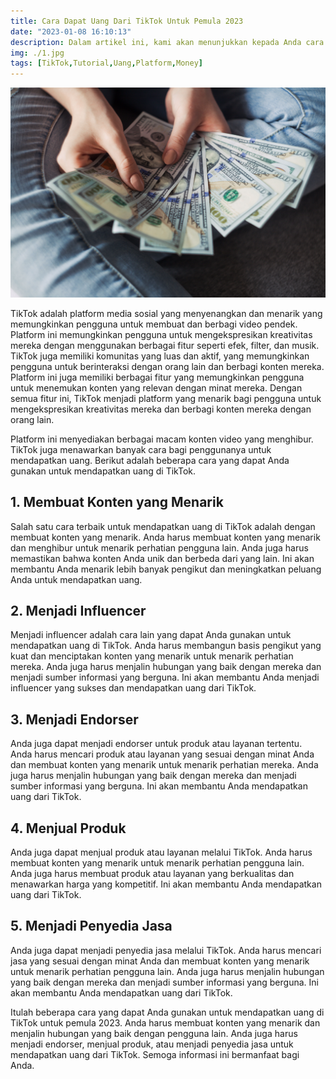 ```yaml
---
title: Cara Dapat Uang Dari TikTok Untuk Pemula 2023
date: "2023-01-08 16:10:13"
description: Dalam artikel ini, kami akan menunjukkan kepada Anda cara dapat uang dari TikTok untuk pemula. Kami akan menjelaskan beberapa cara yang dapat Anda gunakan untuk mendapatkan uang di TikTok.
img: ./1.jpg
tags: [TikTok,Tutorial,Uang,Platform,Money]
---
```


![Cara Dapat Uang Dari TikTok Untuk Pemula 2023](1.jpg)

TikTok adalah platform media sosial yang menyenangkan dan menarik yang memungkinkan pengguna untuk membuat dan berbagi video pendek. Platform ini memungkinkan pengguna untuk mengekspresikan kreativitas mereka dengan menggunakan berbagai fitur seperti efek, filter, dan musik. TikTok juga memiliki komunitas yang luas dan aktif, yang memungkinkan pengguna untuk berinteraksi dengan orang lain dan berbagi konten mereka. Platform ini juga memiliki berbagai fitur yang memungkinkan pengguna untuk menemukan konten yang relevan dengan minat mereka. Dengan semua fitur ini, TikTok menjadi platform yang menarik bagi pengguna untuk mengekspresikan kreativitas mereka dan berbagi konten mereka dengan orang lain.

Platform ini menyediakan berbagai macam konten video yang menghibur. TikTok juga menawarkan banyak cara bagi penggunanya untuk mendapatkan uang. Berikut adalah beberapa cara yang dapat Anda gunakan untuk mendapatkan uang di TikTok.

## 1. Membuat Konten yang Menarik

Salah satu cara terbaik untuk mendapatkan uang di TikTok adalah dengan membuat konten yang menarik. Anda harus membuat konten yang menarik dan menghibur untuk menarik perhatian pengguna lain. Anda juga harus memastikan bahwa konten Anda unik dan berbeda dari yang lain. Ini akan membantu Anda menarik lebih banyak pengikut dan meningkatkan peluang Anda untuk mendapatkan uang.

## 2. Menjadi Influencer

Menjadi influencer adalah cara lain yang dapat Anda gunakan untuk mendapatkan uang di TikTok. Anda harus membangun basis pengikut yang kuat dan menciptakan konten yang menarik untuk menarik perhatian mereka. Anda juga harus menjalin hubungan yang baik dengan mereka dan menjadi sumber informasi yang berguna. Ini akan membantu Anda menjadi influencer yang sukses dan mendapatkan uang dari TikTok.

## 3. Menjadi Endorser

Anda juga dapat menjadi endorser untuk produk atau layanan tertentu. Anda harus mencari produk atau layanan yang sesuai dengan minat Anda dan membuat konten yang menarik untuk menarik perhatian mereka. Anda juga harus menjalin hubungan yang baik dengan mereka dan menjadi sumber informasi yang berguna. Ini akan membantu Anda mendapatkan uang dari TikTok.

## 4. Menjual Produk

Anda juga dapat menjual produk atau layanan melalui TikTok. Anda harus membuat konten yang menarik untuk menarik perhatian pengguna lain. Anda juga harus membuat produk atau layanan yang berkualitas dan menawarkan harga yang kompetitif. Ini akan membantu Anda mendapatkan uang dari TikTok.

## 5. Menjadi Penyedia Jasa

Anda juga dapat menjadi penyedia jasa melalui TikTok. Anda harus mencari jasa yang sesuai dengan minat Anda dan membuat konten yang menarik untuk menarik perhatian pengguna lain. Anda juga harus menjalin hubungan yang baik dengan mereka dan menjadi sumber informasi yang berguna. Ini akan membantu Anda mendapatkan uang dari TikTok.

Itulah beberapa cara yang dapat Anda gunakan untuk mendapatkan uang di TikTok untuk pemula 2023. Anda harus membuat konten yang menarik dan menjalin hubungan yang baik dengan pengguna lain. Anda juga harus menjadi endorser, menjual produk, atau menjadi penyedia jasa untuk mendapatkan uang dari TikTok. Semoga informasi ini bermanfaat bagi Anda.